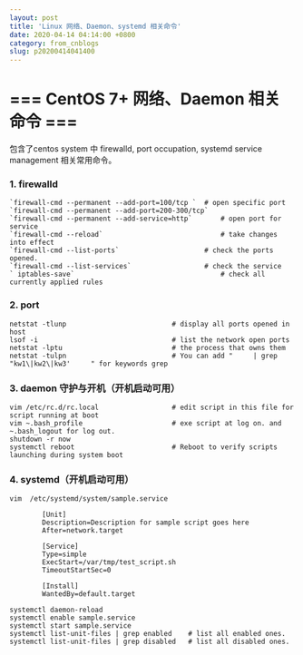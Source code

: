 ```yaml
---
layout: post
title: 'Linux 网络、Daemon、systemd 相关命令'
date: 2020-04-14 04:14:00 +0800
category: from_cnblogs
slug: p20200414041400
---
```

# === CentOS 7+ 网络、Daemon 相关命令 ===
包含了centos system 中 firewalld, port occupation, systemd service management 相关常用命令。

### 1. firewalld
	`firewall-cmd --permanent --add-port=100/tcp ` 	# open specific port
	`firewall-cmd --permanent --add-port=200-300/tcp`
	`firewall-cmd --permanent --add-service=http`		# open port for service
	`firewall-cmd --reload`  							# take changes into effect
	`firewall-cmd --list-ports`   					# check the ports opened.
	`firewall-cmd --list-services`					# check the service
	` iptables-save`									# check all currently applied rules
	
### 2. port
	netstat -tlunp							# display all ports opened in host
	lsof -i									# list the network open ports 
	netstat -lptu							# the process that owns them
	netstat -tulpn							# You can add "     | grep "kw1\|kw2\|kw3'     " for keywords grep
	
	
### 3. daemon 守护与开机（开机启动可用）
	vim /etc/rc.d/rc.local					# edit script in this file for script running at boot
	vim ~.bash_profile 						# exe script at log on.	and ~.bash_logout for log out.
	shutdown -r now
	systemctl reboot						# Reboot to verify scripts launching during system boot
	
### 4. systemd（开机启动可用）
	vim  /etc/systemd/system/sample.service 
```
		[Unit]
		Description=Description for sample script goes here
		After=network.target

		[Service]
		Type=simple
		ExecStart=/var/tmp/test_script.sh
		TimeoutStartSec=0

		[Install]
		WantedBy=default.target
```
	systemctl daemon-reload
	systemctl enable sample.service
	systemctl start sample.service
	systemctl list-unit-files | grep enabled  	# list all enabled ones.
	systemctl list-unit-files | grep disabled 	# list all disabled ones.
